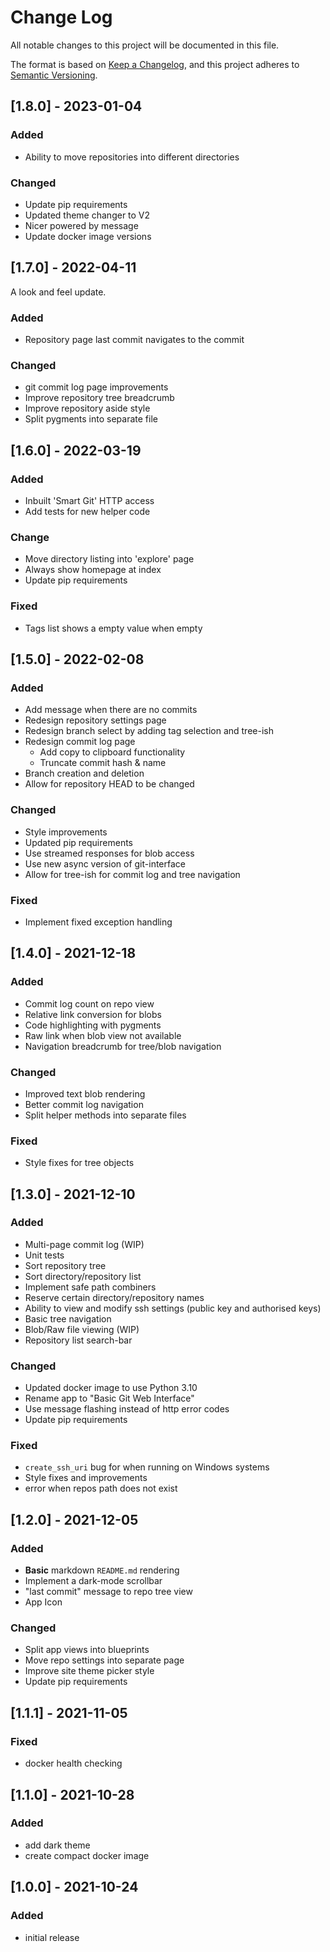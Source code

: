 # Change Log
All notable changes to this project will be documented in this file.

The format is based on [Keep a Changelog](https://keepachangelog.com/en/1.0.0/),
and this project adheres to [Semantic Versioning](https://semver.org/spec/v2.0.0.html).

## [1.8.0] - 2023-01-04
### Added
- Ability to move repositories into different directories
### Changed
- Update pip requirements
- Updated theme changer to V2
- Nicer powered by message
- Update docker image versions

## [1.7.0] - 2022-04-11
A look and feel update.
### Added
- Repository page last commit navigates to the commit
### Changed
- git commit log page improvements
- Improve repository tree breadcrumb
- Improve repository aside style
- Split pygments into separate file

## [1.6.0] - 2022-03-19
### Added
- Inbuilt 'Smart Git' HTTP access
- Add tests for new helper code
### Change
- Move directory listing into 'explore' page
- Always show homepage at index
- Update pip requirements
### Fixed
- Tags list shows a empty value when empty

## [1.5.0] - 2022-02-08
### Added
- Add message when there are no commits
- Redesign repository settings page
- Redesign branch select by adding tag selection and tree-ish
- Redesign commit log page
  - Add copy to clipboard functionality
  - Truncate commit hash & name
- Branch creation and deletion
- Allow for repository HEAD to be changed

### Changed
- Style improvements
- Updated pip requirements
- Use streamed responses for blob access
- Use new async version of git-interface
- Allow for tree-ish for commit log and tree navigation

### Fixed
- Implement fixed exception handling

## [1.4.0] - 2021-12-18
### Added
- Commit log count on repo view
- Relative link conversion for blobs
- Code highlighting with pygments
- Raw link when blob view not available
- Navigation breadcrumb for tree/blob navigation

### Changed
- Improved text blob rendering
- Better commit log navigation
- Split helper methods into separate files

### Fixed
- Style fixes for tree objects

## [1.3.0] - 2021-12-10
### Added
- Multi-page commit log (WIP)
- Unit tests
- Sort repository tree
- Sort directory/repository list
- Implement safe path combiners
- Reserve certain directory/repository names
- Ability to view and modify ssh settings (public key and authorised keys)
- Basic tree navigation
- Blob/Raw file viewing (WIP)
- Repository list search-bar

### Changed
- Updated docker image to use Python 3.10
- Rename app to "Basic Git Web Interface"
- Use message flashing instead of http error codes
- Update pip requirements

### Fixed
- `create_ssh_uri` bug for when running on Windows systems
- Style fixes and improvements
- error when repos path does not exist

## [1.2.0] - 2021-12-05
### Added
- **Basic** markdown `README.md` rendering
- Implement a dark-mode scrollbar
- "last commit" message to repo tree view
- App Icon

### Changed
- Split app views into blueprints
- Move repo settings into separate page
- Improve site theme picker style
- Update pip requirements

## [1.1.1] - 2021-11-05
### Fixed
- docker health checking

## [1.1.0] - 2021-10-28
### Added
- add dark theme
- create compact docker image

## [1.0.0] - 2021-10-24
### Added
- initial release
